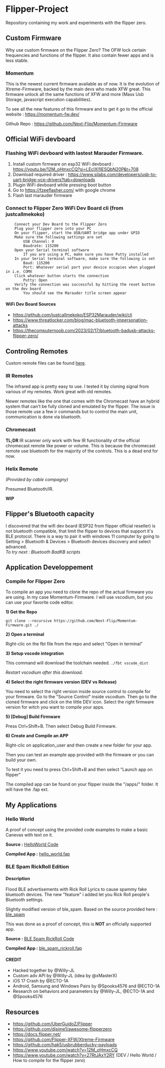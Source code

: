 # Flipper-Project
Repository containing my work and experiments with the flipper zero.

## Custom Firmware
Why use custom firmware on the Flipper Zero?  The OFW lock certain frequencies and functions of the flipper.  It also contain fewer apps and is less stable.  
### Momentum
This is the newest current firmware available as of now.  It is the evolution of Xtreme-Firmware, backed by the main devs who made XFW great.  This firmware unlock all the same functions of XFW and more (Mass Usb Storage, javascript execution capabilities).  

To see all the new features of this firmware and to get it go to the official website : https://momentum-fw.dev/

Github Repo : https://github.com/Next-Flip/Momentum-Firmware

## Official WiFi devboard
### Flashing WiFi devboard with lastest Marauder Firmware.
1) Install custom firmware on esp32 WiFi devboard : https://youtu.be/12M_oHmxcCQ?si=LEclXl1lESQbN20P&t=708
2) Download required driver : https://www.silabs.com/developers/usb-to-uart-bridge-vcp-drivers?tab=downloads
3) Plugin WiFi devboard while pressing boot button
4) Go to https://fzeeflasher.com/ with google chrome
5) Flash last marauder firmware

### Connect to Flipper Zero WiFi Dev Board cli (from justcallmekoko)
```
    Connect your Dev Board to the Flipper Zero
    Plug your flipper zero into your PC
    On your flipper, start the USB/UART bridge app under GPIO
    Make sure the following settings are set
        USB Channel: 0
        Baudrate: 115200
    Open your Serial terminal software
        If you are using a PC, make sure you have Putty installed
    In your Serial terminal software, make sure the following is set
        Baud: 115200
        Port: Whatever serial port your device occupies when plugged in i.e. COMX
    Click whatever button starts the connection
        Putty: Open
    Verify the connection was successful by hitting the reset button on the dev board
        You should see the Marauder title screen appear
```
#### WiFi Dev Board Sources
- https://github.com/justcallmekoko/ESP32Marauder/wiki/cli
- https://www.threatlocker.com/blog/mac-bluetooth-impersonation-attacks
- https://thecomputernoob.com/2023/02/17/bluetooth-badusb-attacks-flipper-zero/

## Controling Remotes
Custom remote files can be found [here](custom_files/infrared/my_remotes/).
### IR Remotes
The infrared app is pretty easy to use.  I tested it by cloning signal from various of my remotes.  Work great with old remotes.  

Newer remotes like the one that comes with the Chromecast have an hybrid system that can't be fully cloned and emulated by the flipper.  The issue is those remote use a few ir commands but to control the main unit, communication is done via bluetooth.  

### Chromecast
**TL;DR** IR scanner only work with few IR functionality of the official chromecast remote like power or volume.  This is because the chromecast remote use bluetooth for the majority of the controls.  This is a dead end for now.

### Helix Remote 
*(Provided by cable compagny)*

Presumed Bluetooth/IR.

**WIP**

## Flipper's Bluetooth capacity 
I discovered that the wifi dev board (ESP32 from flipper official reseller) is not bluetooth compatible, that limit the flipper to devices that support it's BLE protocol.  There is a way to pair it with windows 11 computer by going to Setting > Bluetooth & Devices > Bluetooth devices discovery and select advanced.  
*To try next : Bluetooth BadKB scripts*

## Application Developpement
### Compile for Flipper Zero
To compile an app you need to clone the repo of the actual firmware you are using.  In my case Momentum-Firmware.  I will use vscodium, but you can use your favorite code editor.

**1) Get the Repo**

`
git clone --recursive https://github.com/Next-Flip/Momentum-Firmware.git ./
`

**2) Open a terminal**

Right-clic on the fbt file from the repo and select "Open in terminal"

**3) Setup vscode integration**

This command will download the toolchain needed.
`
./fbt vscode_dist
`

*Restart vscodium after this download.*

**4) Select the right firmware version (DEV vs Release)**

You need to select the right version inside source control to compile for your firmware.  Go to the "Source Control" inside vscodium.  Then go to the cloned firmware and click on the little DEV icon.  Select the right firmware version for witch you want to compile your apps.

**5) [Debug] Build Firmware**

Press Ctrl+Shift+B.  Then select Debug Build Firmware.

**6) Create and Compile an APP**

Right-clic on application_user and then create a new folder for your app.

Then you can test an example app provided with the firmware or you can build your own.

To test it you need to press Ctrl+Shift+B and then select "Launch app on flipper"

The compiled app can be found on your flipper inside the "/apps/" folder.  It will have the .fap ext.

## My Applications

### Hello World
A proof of concept using the provided code examples to make a basic Canevas with text on it.

**Source :** [HelloWorld Code](https://github.com/marghost/Flipper-Project/tree/main/DEV/Source/HelloWorld)

**Compiled App :** [hello_world.fap](https://github.com/marghost/Flipper-Project/raw/main/DEV/apps/Misc/hello_world.fap)

### BLE Spam RickRoll Edition
#### Description
Flood BLE advertisements with Rick Roll Lyrics to cause spammy fake bluetooth devices.  The new "feature" i added let you Rick Roll people's Bluetooth settings.  

Slightly modified version of ble_spam.  Based on the source provided here : [ble_spam](https://github.com/Flipper-XFW/Xtreme-Apps/tree/dev/ble_spam)  

This was done as a proof of concept, this is **NOT** an officially supported app.

**Source :** [BLE Spam RickRoll Code](https://github.com/marghost/Flipper-Project/tree/main/DEV/Source/ble_spam_RickRoll)

**Compiled App :** [ble_spam_rickroll.fap](https://github.com/marghost/Flipper-Project/raw/main/DEV/apps/Bluetooth/ble_spam_rickroll.fap)

#### CREDIT
- Hacked together by @Willy-JL
- Custom adv API by @Willy-JL (idea by @xMasterX)
- iOS 17 Crash by @ECTO-1A
- Android, Samsung and Windows Pairs by @Spooks4576 and @ECTO-1A
- Research on behaviors and parameters by @Willy-JL, @ECTO-1A and @Spooks4576

## Resources
- https://github.com/UberGuidoZ/Flipper
- https://github.com/djsime1/awesome-flipperzero
- https://docs.flipper.net/
- https://github.com/Flipper-XFW/Xtreme-Firmware
- https://github.com/hak5/usbrubberducky-payloads
- https://www.youtube.com/watch?v=12M_oHmxcCQ
- https://www.youtube.com/watch?v=27RtJAxY2RY (DEV / Hello World / How to compile for the flipper zero)
